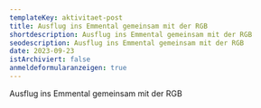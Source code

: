 ```yaml
---
templateKey: aktivitaet-post
title: Ausflug ins Emmental gemeinsam mit der RGB
shortdescription: Ausflug ins Emmental gemeinsam mit der RGB
seodescription: Ausflug ins Emmental gemeinsam mit der RGB
date: 2023-09-23
istArchiviert: false
anmeldeformularanzeigen: true
---
```

Ausflug ins Emmental gemeinsam mit der RGB